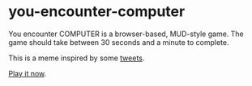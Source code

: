 you-encounter-computer
======================

You encounter COMPUTER is a browser-based, MUD-style game.
The game should take between 30 seconds and a minute to complete.

This is a meme inspired by some [tweets](https://twitter.com/pbowden/status/368104825999065088).

[Play it now](http://courtneyetc.github.io/you-encounter-computer/).
